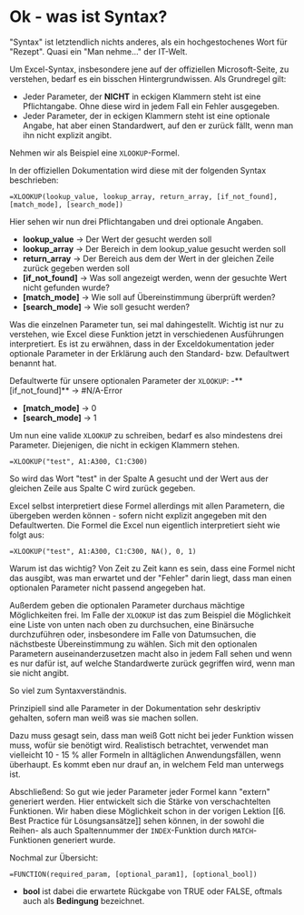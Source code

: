 # Ok - was ist Syntax?
"Syntax" ist letztendlich nichts anderes, als ein hochgestochenes Wort für "Rezept". Quasi ein "Man nehme..." der IT-Welt.

Um Excel-Syntax, insbesondere jene auf der offiziellen Microsoft-Seite, zu verstehen, bedarf es ein bisschen Hintergrundwissen. Als Grundregel gilt:

- Jeder Parameter, der **NICHT** in eckigen Klammern steht ist eine Pflichtangabe. Ohne diese wird in jedem Fall ein Fehler ausgegeben.
- Jeder Parameter, der in eckigen Klammern steht ist eine optionale Angabe, hat aber einen Standardwert, auf den er zurück fällt, wenn man ihn nicht explizit angibt.

Nehmen wir als Beispiel eine `XLOOKUP`-Formel.

In der offiziellen Dokumentation wird diese mit der folgenden Syntax beschrieben:

```
=XLOOKUP(lookup_value, lookup_array, return_array, [if_not_found], [match_mode], [search_mode])
```

Hier sehen wir nun drei Pflichtangaben und drei optionale Angaben.
- **lookup_value** -> Der Wert der gesucht werden soll
- **lookup_array** -> Der Bereich in dem lookup_value gesucht werden soll
- **return_array** -> Der Bereich aus dem der Wert in der gleichen Zeile zurück gegeben werden soll
- **\[if_not_found]** -> Was soll angezeigt werden, wenn der gesuchte Wert nicht gefunden wurde?
- **\[match_mode]** -> Wie soll auf Übereinstimmung überprüft werden?
- **\[search_mode]** -> Wie soll gesucht werden?

Was die einzelnen Parameter tun, sei mal dahingestellt. Wichtig ist nur zu verstehen, wie Excel diese Funktion jetzt in verschiedenen Ausführungen interpretiert.
Es ist zu erwähnen, dass in der Exceldokumentation jeder optionale Parameter in der Erklärung auch den Standard- bzw. Defaultwert benannt hat. 

Defaultwerte für unsere optionalen Parameter der `XLOOKUP`:
-** \[if_not_found]** -> \#N/A-Error
- **\[match_mode]** -> 0
- **\[search_mode]** -> 1

Um nun eine valide `XLOOKUP` zu schreiben, bedarf es also mindestens drei Parameter. Diejenigen, die nicht in eckigen Klammern stehen.

```
=XLOOKUP("test", A1:A300, C1:C300)
```

So wird das Wort "test" in der Spalte A gesucht und der Wert aus der gleichen Zeile aus Spalte C wird zurück gegeben. 

Excel selbst interpretiert diese Formel allerdings mit allen Parametern, die übergeben werden können - sofern nicht explizit angegeben mit den Defaultwerten. Die Formel die Excel nun eigentlich interpretiert sieht wie folgt aus:

```
=XLOOKUP("test", A1:A300, C1:C300, NA(), 0, 1)
```

Warum ist das wichtig? Von Zeit zu Zeit kann es sein, dass eine Formel nicht das ausgibt, was man erwartet und der "Fehler" darin liegt, dass man einen optionalen Parameter nicht passend angegeben hat.

Außerdem geben die optionalen Parameter durchaus mächtige Möglichkeiten frei. Im Falle der `XLOOKUP` ist das zum Beispiel die Möglichkeit eine Liste von unten nach oben zu durchsuchen, eine Binärsuche durchzuführen oder, insbesondere im Falle von Datumsuchen, die nächstbeste Übereinstimmung zu wählen. Sich mit den optionalen Parametern auseinanderzusetzen macht also in jedem Fall sehen und wenn es nur dafür ist, auf welche Standardwerte zurück gegriffen wird, wenn man sie nicht angibt.

So viel zum Syntaxverständnis.

Prinzipiell sind alle Parameter in der Dokumentation sehr deskriptiv gehalten, sofern man weiß was sie machen sollen.

Dazu muss gesagt sein, dass man weiß Gott nicht bei jeder Funktion wissen muss, wofür sie benötigt wird. Realistisch betrachtet, verwendet man vielleicht 10 - 15 % aller Formeln in alltäglichen Anwendungsfällen, wenn überhaupt. Es kommt eben nur drauf an, in welchem Feld man unterwegs ist. 

Abschließend: So gut wie jeder Parameter jeder Formel kann "extern" generiert werden. Hier entwickelt sich die Stärke von verschachtelten Funktionen. Wir haben diese Möglichkeit schon in der vorigen Lektion [[6. Best Practice für Lösungsansätze]] sehen können, in der sowohl die Reihen- als auch Spaltennummer der `INDEX`-Funktion durch `MATCH`-Funktionen generiert wurde.

Nochmal zur Übersicht:

```
=FUNCTION(required_param, [optional_param1], [optional_bool])
```

- **bool** ist dabei die erwartete Rückgabe von TRUE oder FALSE, oftmals auch als **Bedingung** bezeichnet.
